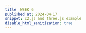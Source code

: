 ```yaml
---
title: WEEK 6
published_at: 2024-04-17
snippet: c2.js and three.js example
disable_html_sanitization: true
---
```


<script src="/script/c2.js"><script>

<canvas id="c2"/>
<script>
// const renderer = new c2.Renderer(document.getElementById('c2'));
// resize();

// renderer.background('#cccccc');
// let random = new c2.Random();


// class Agent extends c2.Point {
//     constructor() {
//         let x = random.next(renderer.width);
//         let y = random.next(renderer.height);
//         super(x, y);

//         this.vx = random.next(-2, 2);
//         this.vy = random.next(-2, 2);
//     }

//     update() {
//         this.x += this.vx;
//         this.y += this.vy;

//         if (this.x < 0) {
//             this.x = 0;
//             this.vx *= -1;
//         } else if (this.x > renderer.width) {
//             this.x = renderer.width;
//             this.vx *= -1;
//         }
//         if (this.y < 0) {
//             this.y = 0;
//             this.vy *= -1;
//         } else if (this.y > renderer.height) {
//             this.y = renderer.height;
//             this.vy *= -1;
//         }
//     }

//     display() {
//         renderer.stroke('#333333');
//         renderer.lineWidth(5);
//         renderer.point(this.x, this.y);
//     }
// }

// let agents = new Array(20);
// for (let i = 0; i < agents.length; i++) agents[i] = new Agent();


// renderer.draw(() => {
//     renderer.clear();

//     let delaunay = new c2.Delaunay();
//     delaunay.compute(agents);
//     let vertices = delaunay.vertices;
//     let edges = delaunay.edges;
//     let triangles = delaunay.triangles;

//     let maxArea = 0;
//     let minArea = Number.POSITIVE_INFINITY;
//     for (let i = 0; i < triangles.length; i++) {
//         let area = triangles[i].area();
//         if(area < minArea) minArea = area;
//         if(area > maxArea) maxArea = area;
//     }

//     renderer.stroke('#333333');
//     renderer.lineWidth(1);
//     for (let i = 0; i < triangles.length; i++) {
//         let t = c2.norm(triangles[i].area(), minArea, maxArea);
//         let color = c2.Color.hsl(30*t, 30+30*t, 20+80*t);
//         renderer.fill(color);
//         renderer.triangle(triangles[i]);
//     }
    

//     for (let i = 0; i < agents.length; i++) {
//         agents[i].display();
//         agents[i].update();
//     }
// });


// window.addEventListener('resize', resize);
// function resize() {
//     let parent = renderer.canvas.parentElement;
//     renderer.size(parent.clientWidth, parent.clientWidth / 16 * 9);
// }
</script>